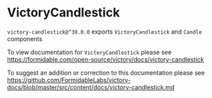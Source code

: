 # VictoryCandlestick

`victory-candlestick@^30.0.0` exports `VictoryCandlestick` and `Candle` components

To view documentation for `VictoryCandlestick` please see https://formidable.com/open-source/victory/docs/victory-candlestick

To suggest an addition or correction to this documentation please see https://github.com/FormidableLabs/victory-docs/blob/master/src/content/docs/victory-candlestick.md